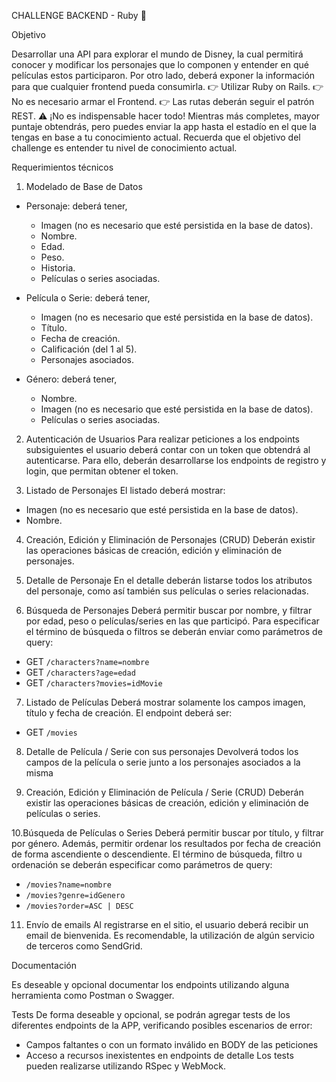 CHALLENGE BACKEND - Ruby
🚀

Objetivo

Desarrollar una API para explorar el mundo de Disney, la cual permitirá conocer y modificar los
personajes que lo componen y entender en qué películas estos participaron. Por otro lado, deberá
exponer la información para que cualquier frontend pueda consumirla.
👉 Utilizar Ruby on Rails.
👉 No es necesario armar el Frontend.
👉 Las rutas deberán seguir el patrón REST.
⚠️ ¡No es indispensable hacer todo!
Mientras más completes, mayor puntaje obtendrás, pero puedes enviar la app hasta el estadío en el
que la tengas en base a tu conocimiento actual. Recuerda que el objetivo del challenge es entender tu
nivel de conocimiento actual.

Requerimientos técnicos

1. Modelado de Base de Datos
- Personaje: deberá tener,
  - Imagen (no es necesario que esté persistida en la base de datos).
  - Nombre.
  - Edad.
  - Peso.
  - Historia.
  - Películas o series asociadas.

- Película o Serie: deberá tener,
  - Imagen (no es necesario que esté persistida en la base de datos).
  - Título.
  - Fecha de creación.
  - Calificación (del 1 al 5).
  - Personajes asociados.

- Género: deberá tener,
  - Nombre.
  - Imagen (no es necesario que esté persistida en la base de datos).
  - Películas o series asociadas.

2. Autenticación de Usuarios
Para realizar peticiones a los endpoints subsiguientes el usuario deberá contar con un token que
obtendrá al autenticarse. Para ello, deberán desarrollarse los endpoints de registro y login, que
permitan obtener el token.

3. Listado de Personajes
El listado deberá mostrar:
- Imagen (no es necesario que esté persistida en la base de datos).
- Nombre.

4. Creación, Edición y Eliminación de Personajes (CRUD)
Deberán existir las operaciones básicas de creación, edición y eliminación de personajes.

5. Detalle de Personaje
En el detalle deberán listarse todos los atributos del personaje, como así también sus películas o
series relacionadas.

6. Búsqueda de Personajes
Deberá permitir buscar por nombre, y filtrar por edad, peso o películas/series en las que participó.
Para especificar el término de búsqueda o filtros se deberán enviar como parámetros de query:
- GET ``/characters?name=nombre``
- GET ``/characters?age=edad``
- GET ``/characters?movies=idMovie``

7. Listado de Películas
Deberá mostrar solamente los campos imagen, título y fecha de creación.
El endpoint deberá ser:
- GET ``/movies``

8. Detalle de Película / Serie con sus personajes
Devolverá todos los campos de la película o serie junto a los personajes asociados a la misma

9. Creación, Edición y Eliminación de Película / Serie (CRUD)
Deberán existir las operaciones básicas de creación, edición y eliminación de películas o series.

10.Búsqueda de Películas o Series
Deberá permitir buscar por título, y filtrar por género. Además, permitir ordenar los resultados
por fecha de creación de forma ascendiente o descendiente.
El término de búsqueda, filtro u ordenación se deberán especificar como parámetros de query:
- ``/movies?name=nombre``
- ``/movies?genre=idGenero``
- ``/movies?order=ASC | DESC``

11. Envío de emails
Al registrarse en el sitio, el usuario deberá recibir un email de bienvenida. Es recomendable, la
utilización de algún servicio de terceros como SendGrid.

Documentación

Es deseable y opcional documentar los endpoints utilizando alguna herramienta como
Postman o Swagger.

Tests
De forma deseable y opcional, se podrán agregar tests de los diferentes endpoints de la APP,
verificando posibles escenarios de error:
- Campos faltantes o con un formato inválido en BODY de las peticiones
- Acceso a recursos inexistentes en endpoints de detalle
Los tests pueden realizarse utilizando RSpec y WebMock.
